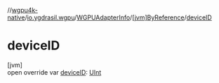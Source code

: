 //[wgpu4k-native](../../../../index.md)/[io.ygdrasil.wgpu](../../index.md)/[WGPUAdapterInfo](../index.md)/[[jvm]ByReference](index.md)/[deviceID](device-i-d.md)

# deviceID

[jvm]\
open override var [deviceID](device-i-d.md): [UInt](https://kotlinlang.org/api/core/kotlin-stdlib/kotlin/-u-int/index.html)